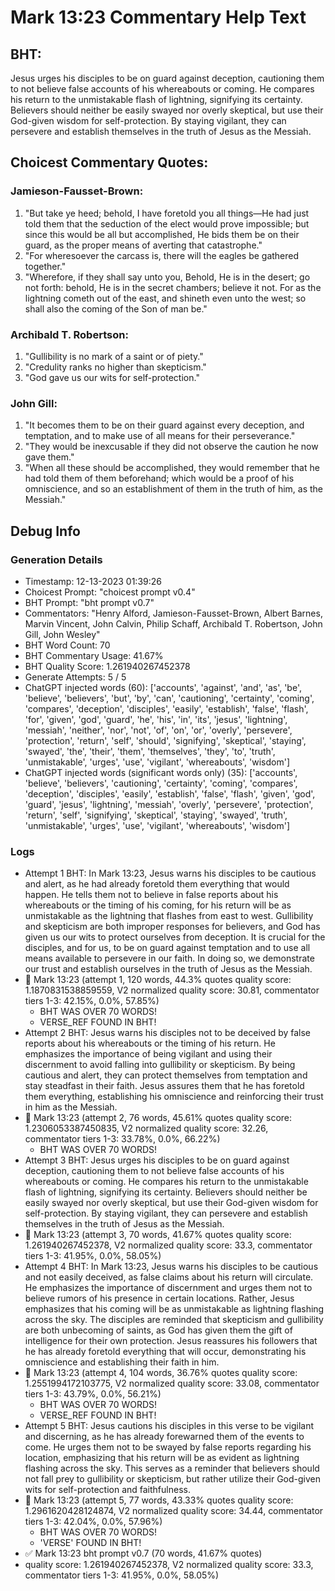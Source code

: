 # Mark 13:23 Commentary Help Text

## BHT:
Jesus urges his disciples to be on guard against deception, cautioning them to not believe false accounts of his whereabouts or coming. He compares his return to the unmistakable flash of lightning, signifying its certainty. Believers should neither be easily swayed nor overly skeptical, but use their God-given wisdom for self-protection. By staying vigilant, they can persevere and establish themselves in the truth of Jesus as the Messiah.

## Choicest Commentary Quotes:
### Jamieson-Fausset-Brown:
1. "But take ye heed; behold, I have foretold you all things—He had just told them that the seduction of the elect would prove impossible; but since this would be all but accomplished, He bids them be on their guard, as the proper means of averting that catastrophe."
2. "For wheresoever the carcass is, there will the eagles be gathered together."
3. "Wherefore, if they shall say unto you, Behold, He is in the desert; go not forth: behold, He is in the secret chambers; believe it not. For as the lightning cometh out of the east, and shineth even unto the west; so shall also the coming of the Son of man be."

### Archibald T. Robertson:
1. "Gullibility is no mark of a saint or of piety."
2. "Credulity ranks no higher than skepticism."
3. "God gave us our wits for self-protection."

### John Gill:
1. "It becomes them to be on their guard against every deception, and temptation, and to make use of all means for their perseverance."
2. "They would be inexcusable if they did not observe the caution he now gave them."
3. "When all these should be accomplished, they would remember that he had told them of them beforehand; which would be a proof of his omniscience, and so an establishment of them in the truth of him, as the Messiah."


## Debug Info
### Generation Details
- Timestamp: 12-13-2023 01:39:26
- Choicest Prompt: "choicest prompt v0.4"
- BHT Prompt: "bht prompt v0.7"
- Commentators: "Henry Alford, Jamieson-Fausset-Brown, Albert Barnes, Marvin Vincent, John Calvin, Philip Schaff, Archibald T. Robertson, John Gill, John Wesley"
- BHT Word Count: 70
- BHT Commentary Usage: 41.67%
- BHT Quality Score: 1.261940267452378
- Generate Attempts: 5 / 5
- ChatGPT injected words (60):
	['accounts', 'against', 'and', 'as', 'be', 'believe', 'believers', 'but', 'by', 'can', 'cautioning', 'certainty', 'coming', 'compares', 'deception', 'disciples', 'easily', 'establish', 'false', 'flash', 'for', 'given', 'god', 'guard', 'he', 'his', 'in', 'its', 'jesus', 'lightning', 'messiah', 'neither', 'nor', 'not', 'of', 'on', 'or', 'overly', 'persevere', 'protection', 'return', 'self', 'should', 'signifying', 'skeptical', 'staying', 'swayed', 'the', 'their', 'them', 'themselves', 'they', 'to', 'truth', 'unmistakable', 'urges', 'use', 'vigilant', 'whereabouts', 'wisdom']
- ChatGPT injected words (significant words only) (35):
	['accounts', 'believe', 'believers', 'cautioning', 'certainty', 'coming', 'compares', 'deception', 'disciples', 'easily', 'establish', 'false', 'flash', 'given', 'god', 'guard', 'jesus', 'lightning', 'messiah', 'overly', 'persevere', 'protection', 'return', 'self', 'signifying', 'skeptical', 'staying', 'swayed', 'truth', 'unmistakable', 'urges', 'use', 'vigilant', 'whereabouts', 'wisdom']

### Logs
- Attempt 1 BHT: In Mark 13:23, Jesus warns his disciples to be cautious and alert, as he had already foretold them everything that would happen. He tells them not to believe in false reports about his whereabouts or the timing of his coming, for his return will be as unmistakable as the lightning that flashes from east to west. Gullibility and skepticism are both improper responses for believers, and God has given us our wits to protect ourselves from deception. It is crucial for the disciples, and for us, to be on guard against temptation and to use all means available to persevere in our faith. In doing so, we demonstrate our trust and establish ourselves in the truth of Jesus as the Messiah.
- 🔄 Mark 13:23 (attempt 1, 120 words, 44.3% quotes quality score: 1.1870831538859559, V2 normalized quality score: 30.81, commentator tiers 1-3: 42.15%, 0.0%, 57.85%) 
	- BHT WAS OVER 70 WORDS! 
	- VERSE_REF FOUND IN BHT!
- Attempt 2 BHT: Jesus warns his disciples not to be deceived by false reports about his whereabouts or the timing of his return. He emphasizes the importance of being vigilant and using their discernment to avoid falling into gullibility or skepticism. By being cautious and alert, they can protect themselves from temptation and stay steadfast in their faith. Jesus assures them that he has foretold them everything, establishing his omniscience and reinforcing their trust in him as the Messiah.
- 🔄 Mark 13:23 (attempt 2, 76 words, 45.61% quotes quality score: 1.2306053387450835, V2 normalized quality score: 32.26, commentator tiers 1-3: 33.78%, 0.0%, 66.22%) 
	- BHT WAS OVER 70 WORDS!
- Attempt 3 BHT: Jesus urges his disciples to be on guard against deception, cautioning them to not believe false accounts of his whereabouts or coming. He compares his return to the unmistakable flash of lightning, signifying its certainty. Believers should neither be easily swayed nor overly skeptical, but use their God-given wisdom for self-protection. By staying vigilant, they can persevere and establish themselves in the truth of Jesus as the Messiah.
- 🔄 Mark 13:23 (attempt 3, 70 words, 41.67% quotes quality score: 1.261940267452378, V2 normalized quality score: 33.3, commentator tiers 1-3: 41.95%, 0.0%, 58.05%)
- Attempt 4 BHT: In Mark 13:23, Jesus warns his disciples to be cautious and not easily deceived, as false claims about his return will circulate. He emphasizes the importance of discernment and urges them not to believe rumors of his presence in certain locations. Rather, Jesus emphasizes that his coming will be as unmistakable as lightning flashing across the sky. The disciples are reminded that skepticism and gullibility are both unbecoming of saints, as God has given them the gift of intelligence for their own protection. Jesus reassures his followers that he has already foretold everything that will occur, demonstrating his omniscience and establishing their faith in him.
- 🔄 Mark 13:23 (attempt 4, 104 words, 36.76% quotes quality score: 1.2551994172103775, V2 normalized quality score: 33.08, commentator tiers 1-3: 43.79%, 0.0%, 56.21%) 
	- BHT WAS OVER 70 WORDS! 
	- VERSE_REF FOUND IN BHT!
- Attempt 5 BHT: Jesus cautions his disciples in this verse to be vigilant and discerning, as he has already forewarned them of the events to come. He urges them not to be swayed by false reports regarding his location, emphasizing that his return will be as evident as lightning flashing across the sky. This serves as a reminder that believers should not fall prey to gullibility or skepticism, but rather utilize their God-given wits for self-protection and faithfulness.
- 🔄 Mark 13:23 (attempt 5, 77 words, 43.33% quotes quality score: 1.2961620428124874, V2 normalized quality score: 34.44, commentator tiers 1-3: 42.04%, 0.0%, 57.96%) 
	- BHT WAS OVER 70 WORDS! 
	- 'VERSE' FOUND IN BHT!
- ✅ Mark 13:23 bht prompt v0.7 (70 words, 41.67% quotes)
- quality score: 1.261940267452378, V2 normalized quality score: 33.3, commentator tiers 1-3: 41.95%, 0.0%, 58.05%)